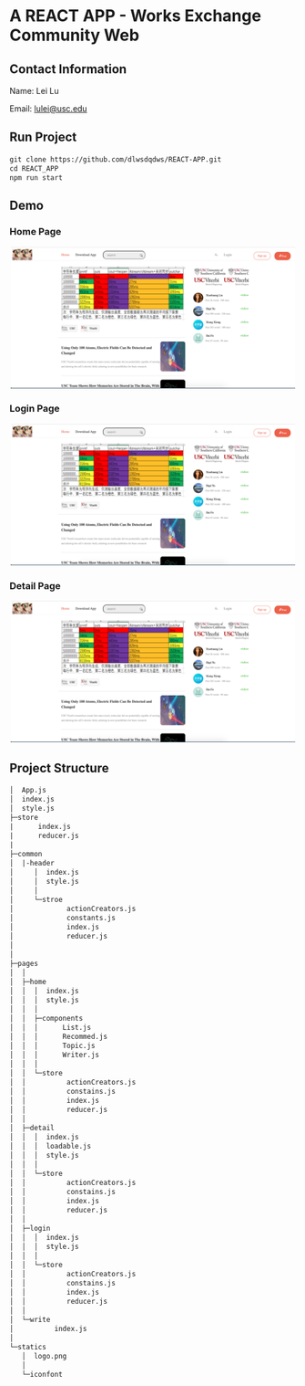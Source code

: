 # A REACT APP - Works Exchange Community Web

## Contact Information
Name: Lei Lu

Email: lulei@usc.edu

## Run Project
```
git clone https://github.com/dlwsdqdws/REACT-APP.git
cd REACT_APP
npm run start
```

## Demo
### Home Page
<p align="center"><img src="https://github.com/dlwsdqdws/REACT-APP/blob/main/public/img/homePage.png" alt="Trojan" width="500" /></p>

### Login Page
<p align="center"><img src="https://github.com/dlwsdqdws/REACT-APP/blob/main/public/img/homePage.png" alt="Trojan" width="500" /></p>

### Detail Page
<p align="center"><img src="https://github.com/dlwsdqdws/REACT-APP/blob/main/public/img/homePage.png" alt="Trojan" width="500" /></p>

## Project Structure
```
│  App.js                         
│  index.js                       
│  style.js                       
├─store   
|      index.js                  
|      reducer.js                
|
├─common                        
│  |-header                       
│     │  index.js                 
│     │  style.js                 
│     │
│     └─stroe                     
│             actionCreators.js  
│             constants.js       
│             index.js            
│             reducer.js          
│  
│
├─pages                           
│  │
│  ├─home                        
│  │  │  index.js                 
│  │  │  style.js                
│  │  │
│  │  ├─components                
│  │  │      List.js              
│  │  │      Recommed.js         
│  │  │      Topic.js            
│  │  │      Writer.js           
│  │  │
│  │  └─store
│  │          actionCreators.js   
│  │          constains.js        
│  │          index.js            
│  │          reducer.js          
│  │
│  ├─detail                       
│  │  │  index.js                 
│  │  │  loadable.js              
│  │  │  style.js
│  │  │
│  │  └─store
│  │          actionCreators.js
│  │          constains.js
│  │          index.js
│  │          reducer.js
│  │
│  ├─login                        
│  │  │  index.js
│  │  │  style.js
│  │  │
│  │  └─store
│  │          actionCreators.js
│  │          constains.js
│  │          index.js
│  │          reducer.js
│  │
│  └─write                        
│          index.js               
│
└─statics                         
   │  logo.png                    
   │
   └─iconfont                     

```
